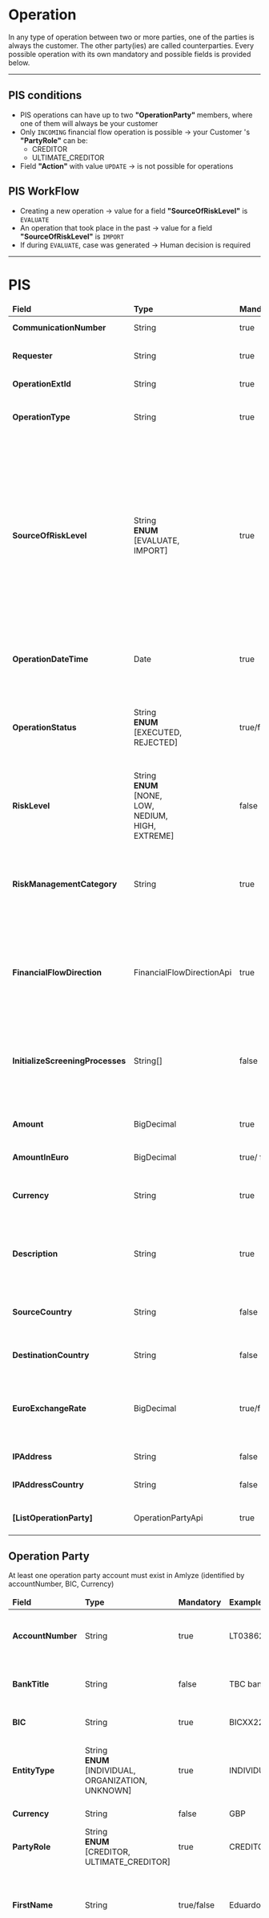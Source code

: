 # Operation
In any type of operation between two or more parties, one of the parties is always the customer. The other party(ies) are called counterparties. Every possible operation with its own mandatory and possible fields is provided below.

---
## PIS conditions
* PIS operations can have up to two <b>"OperationParty" </b> members, where one of them will always be your customer
* Only `INCOMING` financial flow operation is possible → your Customer 's <b>"PartyRole"</b> can be:
    * CREDITOR
    * ULTIMATE_CREDITOR
* Field <b>"Action"</b> with value `UPDATE` → is not possible for operations


## PIS WorkFlow
* Creating a new operation → value for a field <b>"SourceOfRiskLevel"</b> is `EVALUATE`
* An operation that took place in the past → value for a field <b>"SourceOfRiskLevel"</b> is `IMPORT`
* If during `EVALUATE`, case was generated → Human decision is required
---

# PIS
<table>
    <thead>
        <tr>
            <td><b>Field</b></td>
            <td><b>Type</b></td>
            <td><b>Mandatory</b></td>
            <td><b>Example</b></td>
            <td><b>Description</b></td>
        </tr>
    </thead>
    <tbody>
        <tr>
            <td><b>CommunicationNumber</b></td>
            <td>String</td>
            <td>true</td>
            <td>ComNr_0011</td>
            <td>Unique number of communication</td>
        </tr>
        <tr>
            <td><b>Requester</b></td>
            <td>String</td>
            <td>true</td>
            <td>Branch Name</td>
            <td>Name of the system requesting web service</td>
        </tr>
        <tr>
            <td><b>OperationExtId</b></td>
            <td>String</td>
            <td>true</td>
            <td>Op_22xx22</td>
            <td>External identifier of operation</td>
        </tr>
        <tr>
            <td><b>OperationType</b></td>
            <td>String</td>
            <td>true</td>
            <td>PIS</td>
            <td>Notifies about what kind of operation was performed</td>
        </tr>
        <tr>
            <td><b>SourceOfRiskLevel</b></td>
            <td>String<br/><b>ENUM</b> <br/>[EVALUATE,<br/>IMPORT]</td>
            <td>true</td>
            <td>EVALUATE</td>
            <td>Source of risk level<br/> The value <b>"EVALUATE"</b> should be used for normal business processes - risk assessment will be performed. <br/> The value <b>"IMPORT"</b> should be used for migration purposes only – the customer and it's questionnaire will be imported without risk assessment</td>
        </tr>
        <tr>
            <td><b>OperationDateTime</b></td>
            <td>Date</td>
            <td>true</td>
            <td>2023-03-16T13:00:00Z</td>
            <td>The operation date and time show when the operation proceeded with</td>
        </tr>
        <tr>
            <td><b>OperationStatus</b></td>
            <td>String<br/><b>ENUM</b><br/>[EXECUTED,<br/>REJECTED]</td>
            <td>true/false</td>
            <td>EXECUTED</td>
            <td>Either operation was successfully executed, or the operation was rejected <br/> <b> Mandatory</b> when sourceOfRiskLevel = IMPORT</td>
        </tr>
        <tr>
            <td><b>RiskLevel</b></td>
            <td>String<br/><b>ENUM</b><br/>[NONE,<br/>LOW,<br/>NEDIUM,<br/>HIGH,<br/>EXTREME]</td>
            <td>false</td>
            <td>LOW</td>
            <td>The risk level of imported operation</td>
        </tr>
        <tr>
            <td><b>RiskManagementCategory</b></td>
            <td>String</td>
            <td>true</td>
            <td>OP_DEFAULT</td>
            <td>Code of risk management category of object. Risk management category code from classifier can be checked <a href="../../README.md#classifiers">here</a></td>
        </tr>
        <tr>
            <td><b>FinancialFlowDirection</b></td>
            <td>FinancialFlowDirectionApi</td>
            <td>true</td>
            <td>INCOMING</td>
            <td>Refers to the movement of money between entities or accounts<br/> direction = <b>INCOMING</b> your customer = <b>CREDITOR</b>
        </td>
        </tr>
        <tr>
            <td><b>InitializeScreeningProcesses</b></td>
            <td>String[]</td>
            <td>false</td>
            <td>PEP,<br/>ADVERSE_MEDIA,<br/> SANCTIONS</td>
            <td>Defines which lists to check during screening process<br/> ScreeningList code from classifier can be checked <a href="../../README.md#classifiers">here</a></td>
        </tr>
        <tr>
            <td><b>Amount</b></td>
            <td>BigDecimal</td>
            <td>true</td>
            <td>1499</td>
            <td>Field for the money amount sent in an operation</td>
        </tr>
        <tr>
            <td><b>AmountInEuro</b></td>
            <td>BigDecimal</td>
            <td>true/ false</td>
            <td>1399</td>
            <td>amount of money in euro currency</td>
        </tr>
        <tr>
            <td><b>Currency</b></td>
            <td>String</td>
            <td>true</td>
            <td>EUR</td>
            <td>Currency code from classifier.<br/> Currency code from classifier can be checked <a href="../../README.md#classifiers">here</a></td> 
        </tr>
        <tr>
            <td><b>Description</b></td>
            <td>String</td>
            <td>true</td>
            <td>"Fund Transfer"</td>
            <td>The purpose of payment is saved under description.<br/> It is necessary for the operation to be proceeded</td>
        </tr>
        <tr>
            <td><b>SourceCountry</b></td>
            <td>String</td>
            <td>false</td>
            <td>LT</td>
            <td>Source country informs about where the operation was initiated</td>
        </tr>
        <tr>
            <td><b>DestinationCountry</b></td>
            <td>String</td>
            <td>false</td>
            <td>LT</td>
            <td>Country of operation's destination</td>
        </tr>
        <tr>
            <td><b>EuroExchangeRate</b></td>
            <td>BigDecimal</td>
            <td>true/false</td>
            <td>0.93</td>
            <td>Euro exchange rate for other than Euro currency<br/> 
            <b>Mandatory</b> when currency =! <b>eur</b><br/> <b>Not Used</b> when currency = <b>eur</b></td>
        </tr>
        <tr>
            <td><b>IPAddress</b></td>
            <td>String</td>
            <td>false</td>
            <td>xxx.zzz.yyyy.www</td>
            <td>The IP address of the operation</td>
        </tr>
        <tr>
            <td><b>IPAddressCountry</b></td>
            <td>String</td>
            <td>false</td>
            <td>LT</td>
            <td>Country of an IP address of the operation</td>
        </tr>
        <tr>
            <td><b>[ListOperationParty]</b></td>
            <td>OperationPartyApi</td>
            <td>true</td>
            <td>-</td>
            <td>List of entities that belong to one operation|</td>
        </tr>
    </tbody>
</table>


## Operation Party

At least one operation party account must exist in Amlyze (identified by accountNumber, BIC, Currency)


<table>
    <thead>
        <tr>
            <td><b>Field</b></td>
            <td><b>Type</b></td>
            <td><b>Mandatory</b></td>
            <td><b>Example</b></td>
            <td><b>Description</b></td>
        </tr>
    </thead>
    <tbody>
        <tr>
            <td><b>AccountNumber</b></td>
            <td>String</td>
            <td>true</td>
            <td>LT038625979279192518</td>
            <td>Unique account identification number used in performing operations</td>
        </tr>
        <tr>
            <td><b>BankTitle</b></td>
            <td>String</td>
            <td>false</td>
            <td>TBC bank</td>
            <td>Title of bank with which the operation is happening</td>
        </tr>
        <tr>
            <td><b>BIC</b></td>
            <td>String</td>
            <td>true</td>
            <td>BICXX22</td>
            <td>Bank identifier code for account number</td>
        </tr>
        <tr>
            <td><b>EntityType</b></td>
            <td>String<br/><b>ENUM</b><br/>[INDIVIDUAL,<br/>ORGANIZATION,<br/>UNKNOWN]</td>
            <td>true</td>
            <td>INDIVIDUAL</td>
            <td>Describes client status.<br/>  UNKNOWN is valid only for counterparty (not a customer)</td>
        </tr>
        <tr>
            <td><b>Currency</b></td>
            <td>String</td>
            <td>false</td>
            <td>GBP</td>
            <td>Currency code of operation</td>
        </tr>
        <tr>
            <td><b>PartyRole</b></td>
            <td>String<br/><b>ENUM</b> <br/>[CREDITOR,<br/>ULTIMATE_CREDITOR]</td>
            <td>true</td>
            <td>CREDITOR</td>
            <td>The role of the party in ongoing operation</td>
        </tr>
        <tr>
            <td><b>FirstName</b></td>
            <td>String</td>
            <td>true/false</td>
            <td>Eduardo</td>
            <td><b>Mandatory</b> when entityType = <b> INDIVIDUAL</b>or <b>UNKNOWN</b> <br/> <b>Not Used</b> when entityType = <b>ORGANIZATION</b></td>
        </tr>
        <tr>
            <td><b>LastName</b></td>
            <td>String</td>
            <td>true/false</td>
            <td>Rodriguez</td>
            <td><b>Mandatory</b> when entityType = <b> INDIVIDUAL</b>or <b>UNKNOWN</b> <br/> <b>Not Used</b> when entityType = <b>ORGANIZATION</b></td>
        </tr>
        <tr>
            <td><b>Title</b></td>
            <td>String</td>
            <td>true/false</td>
            <td>Moller</td>
            <td><b>Mandatory</b> when entityType = <b>ORGANIZATION</b>or <b>UNKNOWN</b> <br/> <b>Not Mandatory</b> when entityType = <b>INDIVIDUAL</b></td>
        </tr>
    </tbody>
</table>

